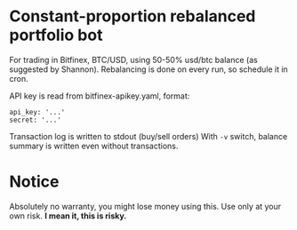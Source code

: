 # Constant-proportion rebalanced portfolio bot

For trading in Bitfinex, BTC/USD, using 50-50% usd/btc balance (as suggested by Shannon).
Rebalancing is done on every run, so schedule it in cron.

API key is read from bitfinex-apikey.yaml, format:
```
api_key: '...'
secret: '...'
```

Transaction log is written to stdout (buy/sell orders)
With `-v` switch, balance summary is written even without transactions.

# Notice

Absolutely no warranty, you might lose money using this. Use only at your own risk.
**I mean it, this is risky.**
